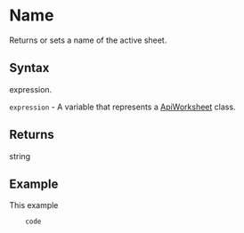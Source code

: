 # Name

Returns or sets a name of the active sheet.

## Syntax

expression.

`expression` - A variable that represents a [ApiWorksheet](../ApiWorksheet.md) class.

## Returns

string

## Example

This example

```javascript
	code
```